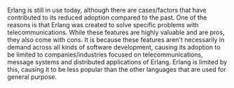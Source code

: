 Erlang is still in use today, although there are cases/factors that have contributed to its reduced adoption compared to the past. 
One of the reasons is that Erlang was created to solve specific problems with telecommunications. While these features are highly valuable and are pros, they also come with cons. It is because these features aren't necessarily in demand across all kinds of software development, causing its adoption to be limited to companies/industries focused on telecommunications, message systems and distributed applications of Erlang. Erlang is limited by this, causing it to be less popular than the other languages that are used for general purpose.
